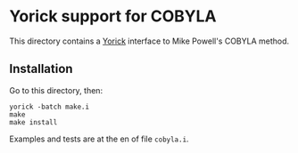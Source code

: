 # Yorick support for COBYLA

This directory contains a [Yorick](http://github.com/LLNL/yorick/) interface to
Mike Powell's COBYLA method.


## Installation

Go to this directory, then:

```
yorick -batch make.i
make
make install
````

Examples and tests are at the en of file `cobyla.i`.

